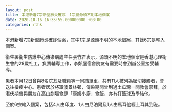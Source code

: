 ```yaml
---
layout: post
title: 本港新增7宗新型肺炎確診　1宗屬源頭不明本地個案
date: 2020-10-16 16:35:55.000000000 +08:00
categories: rthk
---
```


本港新增7宗新型肺炎確診個案，其中1宗是源頭不明的本地個案，其餘6宗是輸入個案。 

衞生署衞生防護中心傳染病處主任張竹君表示，源頭不明的本地個案是香港心理衞生會的28歲社工，負責輔導工作，李鄭屋宿舍院友有需要時會到辦公室接受輔導。

患者本月12日曾與8名院友及職員等一同踏單車，共有11人被列為密切接觸者，會送往檢疫中心。患者居於將軍澳景林邨，傳染期間曾到過土瓜灣一間教會崇拜，於潛伏期曾與朋友在高山劇場食肆「康姨小廚」食飯，亦有打籃球及學結他。　

至於6宗輸入個案，包括4人由印度、1人由尼泊爾及1人由馬耳他經土耳其到港。
